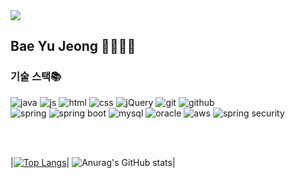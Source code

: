 <img src="https://capsule-render.vercel.app/api?type=shark&color=5591f3&height=100&section=header" />

## Bae Yu Jeong 👩🏻‍💻💛

### 기술 스택📚 <br>
![java](https://img.shields.io/badge/Java-ED8B00?style=for-the-badge&logo=openjdk&logoColor=white)
![js](https://img.shields.io/badge/JavaScript-F7DF1E?style=for-the-badge&logo=JavaScript&logoColor=white)
![html](https://img.shields.io/badge/HTML-239120?style=for-the-badge&logo=html5&logoColor=white)
![css](https://img.shields.io/badge/CSS-239120?&style=for-the-badge&logo=css3&logoColor=white)
![jQuery](https://img.shields.io/badge/jQuery-0769AD?style=for-the-badge&logo=jquery&logoColor=white)
![git](https://img.shields.io/badge/GIT-E44C30?style=for-the-badge&logo=git&logoColor=white)
![github](https://img.shields.io/badge/GitHub-100000?style=for-the-badge&logo=github&logoColor=white)<br>
![spring](https://img.shields.io/badge/Spring-6DB33F?style=for-the-badge&logo=spring&logoColor=white)
![spring boot](https://img.shields.io/badge/SpringBoot-E4405F?style=for-the-badge&logo=SpringBoot&logoColor=white)
![mysql](https://img.shields.io/badge/MySQL-00000F?style=for-the-badge&logo=mysql&logoColor=white)
![oracle](https://img.shields.io/badge/Oracle-F80000?style=for-the-badge&logo=Oracle&logoColor=white)
![aws](https://img.shields.io/badge/Amazon_AWS-232F3E?style=for-the-badge&logo=amazon-aws&logoColor=white)
![spring security](https://img.shields.io/badge/Spring_Security-6DB33F?style=for-the-badge&logo=Spring-Security&logoColor=white)


<br>
<br>

|[![Top Langs](https://github-readme-stats.vercel.app/api/top-langs/?username=byuuuj)](https://github.com/anuraghazra/github-readme-stats)|
![Anurag's GitHub stats](https://github-readme-stats.vercel.app/api?username=byuuuj&hide=contribs,prs&show_icons=true&theme=graywhite)|
